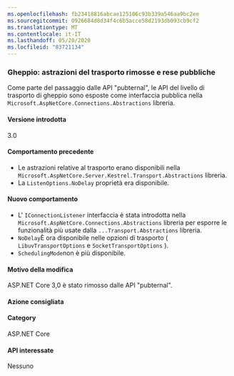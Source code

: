 ```yaml
---
ms.openlocfilehash: fb23418816abcae125106c93b339a546aa9bc2ee
ms.sourcegitcommit: 0926684d8d34f4c6b5acce58d2193db093cb9cf2
ms.translationtype: MT
ms.contentlocale: it-IT
ms.lasthandoff: 05/20/2020
ms.locfileid: "83721134"
---
```

### <a name="kestrel-transport-abstractions-removed-and-made-public"></a>Gheppio: astrazioni del trasporto rimosse e rese pubbliche

Come parte del passaggio dalle API "pubternal", le API del livello di trasporto di gheppio sono esposte come interfaccia pubblica nella `Microsoft.AspNetCore.Connections.Abstractions` libreria.

#### <a name="version-introduced"></a>Versione introdotta

3.0

#### <a name="old-behavior"></a>Comportamento precedente

- Le astrazioni relative al trasporto erano disponibili nella `Microsoft.AspNetCore.Server.Kestrel.Transport.Abstractions` libreria.
- La `ListenOptions.NoDelay` proprietà era disponibile.

#### <a name="new-behavior"></a>Nuovo comportamento

- L' `IConnectionListener` interfaccia è stata introdotta nella `Microsoft.AspNetCore.Connections.Abstractions` libreria per esporre le funzionalità più usate dalla `...Transport.Abstractions` libreria.
- `NoDelay`È ora disponibile nelle opzioni di trasporto ( `LibuvTransportOptions` e `SocketTransportOptions` ).
- `SchedulingMode`non è più disponibile.

#### <a name="reason-for-change"></a>Motivo della modifica

ASP.NET Core 3,0 è stato rimosso dalle API "pubternal".

#### <a name="recommended-action"></a>Azione consigliata

#### <a name="category"></a>Category

ASP.NET Core

#### <a name="affected-apis"></a>API interessate

Nessuno

<!-- 

#### Affected APIs

Not detectable via API analysis

-->
